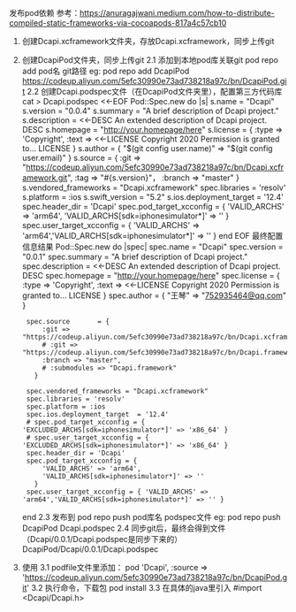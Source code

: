 发布pod依赖
  参考：https://anuragajwani.medium.com/how-to-distribute-compiled-static-frameworks-via-cocoapods-817a4c57cb10


1. 创建Dcapi.xcframework文件夹，存放Dcapi.xcframework，同步上传git
2. 创建DcapiPod文件夹，同步上传git
  2.1 添加到本地pod库关联git
    pod repo add pod名 git路径
      eg: pod repo add DcapiPod https://codeup.aliyun.com/5efc30990e73ad738218a97c/bn/DcapiPod.git
  2.2 创建Dcapi.podspec文件（在DcapiPod文件夹里），配置第三方代码库
      cat > Dcapi.podspec <<-EOF
        Pod::Spec.new do |s|
            s.name         = "Dcapi"
            s.version      = "0.0.4"
            s.summary      = "A brief description of Dcapi project."
            s.description  = <<-DESC
            An extended description of Dcapi project.
            DESC
            s.homepage     = "http://your.homepage/here"
            s.license = { :type => 'Copyright', :text => <<-LICENSE
                          Copyright 2020
                          Permission is granted to...
                          LICENSE
                        }
            s.author             = { "$(git config user.name)" => "$(git config user.email)" }
            s.source       = { :git => "https://codeup.aliyun.com/5efc30990e73ad738218a97c/bn/Dcapi.xcframework.git", :tag => "#{s.version}"， :branch => "master" }
            s.vendored_frameworks = "Dcapi.xcframework"
            spec.libraries = 'resolv'
            s.platform = :ios
            s.swift_version = "5.2"
            s.ios.deployment_target  = '12.4'
            spec.header_dir = 'Dcapi'
            spec.pod_target_xcconfig = { 
                'VALID_ARCHS' => 'arm64',
                'VALID_ARCHS[sdk=iphonesimulator*]' => '' 
              }
            spec.user_target_xcconfig = { 'VALID_ARCHS' => 'arm64','VALID_ARCHS[sdk=iphonesimulator*]' => '' }
        end
        EOF
      最终配置信息结果
        Pod::Spec.new do |spec|
        spec.name         = "Dcapi"
        spec.version      = "0.0.1"
        spec.summary      = "A brief description of Dcapi project."
        spec.description  = <<-DESC
        An extended description of Dcapi project.
        DESC
        spec.homepage     = "http://your.homepage/here"
        spec.license = { :type => 'Copyright', :text => <<-LICENSE
                      Copyright 2020
                      Permission is granted to...
                      LICENSE
                    }
        spec.author             = { "王琴" => "752935464@qq.com" }

        spec.source       = { 
            :git => "https://codeup.aliyun.com/5efc30990e73ad738218a97c/bn/Dcapi.xcframework.git",
            # :git => "https://codeup.aliyun.com/5efc30990e73ad738218a97c/bn/Dcapi.framework.git",
            :branch => "master",
            # :submodules => "Dcapi.framework"
          }
      
        spec.vendored_frameworks = "Dcapi.xcframework"
        spec.libraries = 'resolv'
        spec.platform = :ios
        spec.ios.deployment_target  = '12.4'
        # spec.pod_target_xcconfig = { 'EXCLUDED_ARCHS[sdk=iphonesimulator*]' => 'x86_64' }
        # spec.user_target_xcconfig = { 'EXCLUDED_ARCHS[sdk=iphonesimulator*]' => 'x86_64' }
        spec.header_dir = 'Dcapi'
        spec.pod_target_xcconfig = { 
            'VALID_ARCHS' => 'arm64',
            'VALID_ARCHS[sdk=iphonesimulator*]' => '' 
          }
        spec.user_target_xcconfig = { 'VALID_ARCHS' => 'arm64','VALID_ARCHS[sdk=iphonesimulator*]' => '' }
    end
  2.3 发布到
    pod repo push pod库名 podspec文件
    eg: pod repo push DcapiPod Dcapi.podspec
  2.4 同步git后，最终会得到文件（Dcapi/0.0.1/Dcapi.podspec是同步下来的）
    DcapiPod/Dcapi/0.0.1/Dcapi.podspec
3. 使用
  3.1 podfile文件里添加：
    pod 'Dcapi', :source => 'https://codeup.aliyun.com/5efc30990e73ad738218a97c/bn/DcapiPod.git'
  3.2 执行命令，下载包
    pod install 
  3.3 在具体的java里引入
    #import <Dcapi/Dcapi.h>
